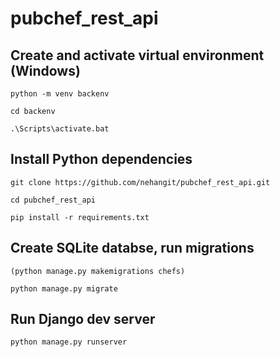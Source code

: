 # pubchef_rest_api

## Create and activate virtual environment (Windows)

`python -m venv backenv`

`cd backenv`

`.\Scripts\activate.bat`

## Install Python dependencies

`git clone https://github.com/nehangit/pubchef_rest_api.git`

`cd pubchef_rest_api`

`pip install -r requirements.txt`

## Create SQLite databse, run migrations

`(python manage.py makemigrations chefs)`

`python manage.py migrate`

## Run Django dev server

`python manage.py runserver`
